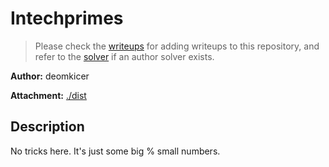 # Intechprimes

> Please check the [writeups](./writeups/) for adding writeups to this repository, and refer to the [solver](./solver/) if an author solver exists.

**Author:** deomkicer

**Attachment:** [./dist](./dist)


## Description
No tricks here. It's just some big % small numbers.
